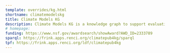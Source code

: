 ```yaml
---
template: overrides/kg.html
shortname: climatemodelskg
title: Climate Models KG
description: Climate Models KG is a knowledge graph to support evaluation and development of climate models.
# homepage: 
funding: https://www.nsf.gov/awardsearch/showAward?AWD_ID=2333789
sparql: https://frink.apps.renci.org/climatepub4kg/sparql
tpf: https://frink.apps.renci.org/ldf/climatepub4kg
---
```



